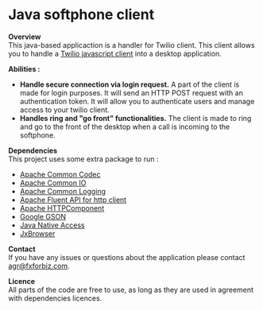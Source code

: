 # Java softphone client

**Overview**  
This java-based applicaction is a handler for Twilio client. This client allows you to handle a [Twilio javascript client](https://www.twilio.com/docs/quickstart/php/client) into a desktop application.

**Abilities :**  
* **Handle secure connection via login request.** A part of the client is made for login purposes. It will send an HTTP POST request with an authentication token. It will allow you to authenticate users and manage access to your twilio client.
* **Handles ring and "go front" functionalities.** The client is made to ring and go to the front of the desktop when a call is incoming to the softphone.

**Dependencies**  
This project uses some extra package to run :
* [Apache Common Codec](https://commons.apache.org/proper/commons-codec/)
* [Apache Common IO](https://commons.apache.org/proper/commons-io/)
* [Apache Common Logging](https://commons.apache.org/proper/commons-logging/)
* [Apache Fluent API for http client](https://hc.apache.org/httpcomponents-client-ga/fluent-hc/dependency-info.html)
* [Apache HTTPComponent](http://hc.apache.org/)
* [Google GSON](https://github.com/google/gson)
* [Java Native Access](https://github.com/java-native-access/jna)
* [JxBrowser](https://www.teamdev.com/jxbrowser)

**Contact**  
If you have any issues or questions about the application please contact [agr@fxforbiz.com](mailto://agr@fxforbiz.com).

**Licence**  
All parts of the code are free to use, as long as they are used in agreement with dependencies licences.

